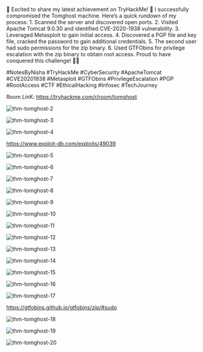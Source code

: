 
🚀 Excited to share my latest achievement on TryHackMe! 🎉
I successfully compromised the Tomghost machine. Here’s a quick rundown of my process:
	1. Scanned the server and discovered open ports.
	2. Visited Apache Tomcat 9.0.30 and identified CVE-2020-1938 vulnerability.
	3. Leveraged Metasploit to gain initial access.
	4. Discovered a PGP file and key file, cracked the password to gain additional credentials.
	5. The second user had sudo permissions for the zip binary.
	6. Used GTFObins for privilege escalation with the zip binary to obtain root access.
Proud to have conquered this challenge! 🏅💪

#NotesByNisha #TryHackMe #CyberSecurity #ApacheTomcat #CVE20201938 #Metasploit #GTFObins #PrivilegeEscalation #PGP #RootAccess #CTF #EthicalHacking #Infosec #TechJourney 


Room LinK: https://tryhackme.com/r/room/tomghost

![thm-tomghost-2](https://github.com/user-attachments/assets/c08e2da8-a56d-48f3-bcc7-f12b1116cfb8)


![thm-tomghost-3](https://github.com/user-attachments/assets/421f7282-76e4-4104-920c-4d0e8eabe1b8)

![thm-tomghost-4](https://github.com/user-attachments/assets/f5dd7a0b-7f60-40b4-b3f0-e2d5475b63b1)


https://www.exploit-db.com/exploits/49039

![thm-tomghost-5](https://github.com/user-attachments/assets/cc38fc1b-aea7-4218-946a-ef18deaaaa43)


![thm-tomghost-6](https://github.com/user-attachments/assets/ecfddeca-6aa8-4d7a-a55e-8a32de020132)

![thm-tomghost-7](https://github.com/user-attachments/assets/5e07d2f8-d0f2-4f80-85a4-cb1acc240ba8)

![thm-tomghost-8](https://github.com/user-attachments/assets/ffbb9260-2b3e-4516-b147-d60ec2a006e6)

![thm-tomghost-9](https://github.com/user-attachments/assets/e4282644-04be-4f22-bc44-dabd21c3a2b8)

![thm-tomghost-10](https://github.com/user-attachments/assets/86e623b9-93bc-4b1c-87f9-03fe84084d6e)

![thm-tomghost-11](https://github.com/user-attachments/assets/4a5474dd-9bc2-42d1-9b2e-940e5fd00090)

![thm-tomghost-12](https://github.com/user-attachments/assets/b7183652-485f-4ae8-a5b1-6ccc41ac8912)

![thm-tomghost-13](https://github.com/user-attachments/assets/2b5af5f2-d6a5-46a8-8845-690adcaae170)

![thm-tomghost-14](https://github.com/user-attachments/assets/4322e48b-92ad-443a-93ac-054cc5229e25)

![thm-tomghost-15](https://github.com/user-attachments/assets/a5f0c96e-9fac-4a5a-995b-5aca35c2acf7)

![thm-tomghost-16](https://github.com/user-attachments/assets/fbe6685a-c77f-43e3-9d3d-b1e527000c11)

![thm-tomghost-17](https://github.com/user-attachments/assets/f2fbf019-e85e-43c2-a36b-914c48b7a906)

https://gtfobins.github.io/gtfobins/zip/#sudo

![thm-tomghost-18](https://github.com/user-attachments/assets/810e100e-a0cb-4a75-9d37-d79ea21d52d2)

![thm-tomghost-19](https://github.com/user-attachments/assets/d261ebfe-fc7d-4b48-9195-071df5a6338b)



![thm-tomghost-20](https://github.com/user-attachments/assets/a32fe8aa-6d62-4afb-b7ff-1a9a4198fedc)



